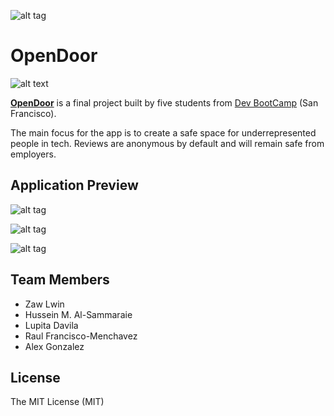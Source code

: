 ![alt tag](https://raw.github.com/husseinmaad/open-div/blob/development/app/assets/images/od_rm_logo.png)

# OpenDoor
![alt text](https://travis-ci.org/husseinmaad/open-div.svg?branch=master) 

[**OpenDoor**](https://open-door2017.herokuapp.com/) is a final project built by five students from [Dev BootCamp](https://devbootcamp.com/) (San Francisco). 

The main focus for the app is to create a safe space for underrepresented people in tech. Reviews are anonymous by default and will remain safe from employers.

## Application Preview
![alt tag](https://raw.github.com/husseinmaad/open-div/blob/development/app/assets/images/od_rm_screenshot1.png)

![alt tag](https://raw.github.com/husseinmaad/open-div/blob/development/app/assets/images/od_rm_screenshot2.png)

![alt tag](https://raw.github.com/husseinmaad/open-div/blob/development/app/assets/images/od_rm_screenshot3.png)

## Team Members
- Zaw Lwin
- Hussein M. Al-Sammaraie
- Lupita Davila
- Raul Francisco-Menchavez
- Alex Gonzalez

## License
The MIT License (MIT)
